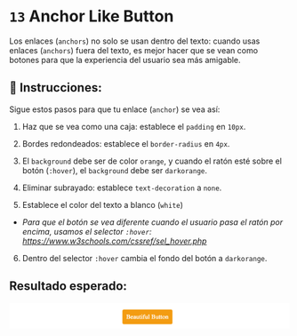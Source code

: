 # `13` Anchor Like Button

Los enlaces (`anchors`) no solo se usan dentro del texto: cuando usas enlaces (`anchors`) fuera del texto, es mejor hacer que se vean como botones para que la experiencia del usuario sea más amigable.

## 📝 Instrucciones:

Sigue estos pasos para que tu enlace (`anchor`) se vea así:

1. Haz que se vea como una caja: establece el `padding` en `10px`.

2. Bordes redondeados: establece el `border-radius` en `4px`.

3. El `background` debe ser de color `orange`, y cuando el ratón esté sobre el botón (`:hover`), el `background` debe ser `darkorange`.

4. Eliminar subrayado: establece `text-decoration` a `none`.

5. Establece el color del texto a blanco (`white`)

+ *Para que el botón se vea diferente cuando el usuario pasa el ratón por encima, usamos el selector `:hover`: https://www.w3schools.com/cssref/sel_hover.php*

6. Dentro del selector `:hover` cambia el fondo del botón a `darkorange`.

## Resultado esperado:

![Example Image](../../.learn/assets/13-1.gif?raw=true)
